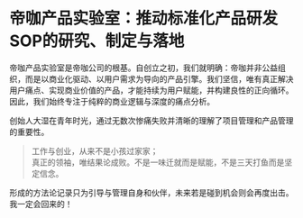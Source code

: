 # 帝咖产品实验室：推动标准化产品研发SOP的研究、制定与落地
帝咖产品实验室是帝咖公司的根基。自创立之初，我们就明确：帝咖并非公益组织，而是以商业化驱动、以用户需求为导向的产品引擎。我们坚信，唯有真正解决用户痛点、实现商业价值的产品，才能持续为用户赋能，并构建良性的正向循环。因此，我们始终专注于纯粹的商业逻辑与深度的痛点分析。

创始人大湿在青年时光，通过无数次惨痛失败并清晰的理解了项目管理和产品管理的重要性。
> 工作与创业，从来不是小孩过家家；  
> 真正的领袖，唯结果论成败。不是一味迁就而是赋能，不是三天打鱼而是坚定信念。

形成的方法论记录只为引导与管理自身和伙伴，未来若是碰到机会则会再度出击。我一定会回来的！
